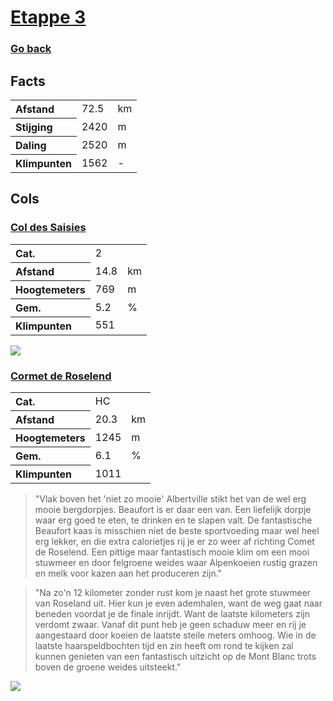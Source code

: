 # [Etappe 3](https://www.komoot.com/nl-nl/tour/1116341801)
### [Go back](../README.md)

## Facts

<table>
  <tr align="left">
    <th>Afstand</th>
    <td>72.5</td>
    <td>km</td>
  </tr>
  <tr align="left">
    <th>Stijging</th>
    <td>2420</td>
    <td>m</td>
  </tr>
  <tr align="left">
    <th>Daling</th>
    <td>2520</td>
    <td>m</td>
  </tr>
  <tr align="left">
    <th>Klimpunten</th>
    <td>1562</td>
    <td>-</td>
  </tr>
</table>

## Cols

### [Col des Saisies](https://climbfinder.com/nl/beklimmingen/col-des-saisies-flumet)
<table>
	<tr align="left">
		<th>Cat.</th>
		<td>2</td>
		<td></td>
	</tr>
	<tr align="left">
		<th>Afstand</th>
		<td>14.8</td>
		<td>km</td>
	</tr>
		<tr align="left">
		<th>Hoogtemeters</th>
		<td>769</td>
		<td>m</td>
	</tr>
	</tr>
		<tr align="left">
		<th>Gem.</th>
		<td>5.2</td>
		<td>%</td>
	</tr>
	<tr align="left">
		<th>Klimpunten</th>
		<td>551</td>
		<td></td>
	</tr>
</table>

![](https://climbfinder.com/CDN/col-des-saisies-flumet.png)

### [Cormet de Roselend](https://climbfinder.com/nl/beklimmingen/cormet-de-roselend)
<table>
	<tr align="left">
		<th>Cat.</th>
		<td>HC</td>
		<td></td>
	</tr>
	<tr align="left">
		<th>Afstand</th>
		<td>20.3 </td>
		<td>km</td>
	</tr>
		<tr align="left">
		<th>Hoogtemeters</th>
		<td>1245</td>
		<td>m</td>
	</tr>
	</tr>
		<tr align="left">
		<th>Gem.</th>
		<td>6.1</td>
		<td>%</td>
	</tr>
	<tr align="left">
		<th>Klimpunten</th>
		<td>1011</td>
		<td></td>
	</tr>
</table>

> "Vlak boven het 'niet zo mooie' Albertville stikt het van de wel erg mooie bergdorpjes. Beaufort is er daar een van. Een liefelijk dorpje waar erg goed te eten, te drinken en te slapen valt. De fantastische Beaufort kaas is misschien niet de beste sportvoeding maar wel heel erg lekker, en die extra calorietjes rij je er zo weer af richting Comet de Roselend. Een pittige maar fantastisch mooie klim om een mooi stuwmeer en door felgroene weides waar Alpenkoeien rustig grazen en melk voor kazen aan het produceren zijn."

> "Na zo'n 12 kilometer zonder rust kom je naast het grote stuwmeer van Roseland uit. Hier kun je even ademhalen, want de weg gaat naar beneden voordat je de finale inrijdt. Want de laatste kilometers zijn verdomt zwaar. Vanaf dit punt heb je geen schaduw meer en rij je aangestaard door koeien de laatste steile meters omhoog. Wie in de laatste haarspeldbochten tijd en zin heeft om rond te kijken zal kunnen genieten van een fantastisch uitzicht op de Mont Blanc trots boven de groene weides uitsteekt."

![](https://climbfinder.com/CDN/col-de-la-colombiere-scionzier.png)